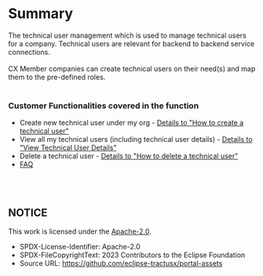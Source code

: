 # Summary

The technical user management which is used to manage technical users for a company. Technical users are relevant for backend to backend service connections.  
<br>
CX Member companies can create technical users on their need(s) and map them to the pre-defined roles.
<br>
<br>

### Customer Functionalities covered in the function

- Create new technical user under my org - [Details to "How to create a technical user"](./02.%20Create%20Technical%20User.md)
- View all my technical users (including technical user details) - [Details to "View Technical User Details"](./01.%20Technical%20User%20Overview.md)
- Delete a technical user - [Details to "How to delete a technical user"](./03.%20Delete%20Technical%20User.md)
- [FAQ](./04.%20FAQ.md)

<br>
<br>

## NOTICE

This work is licensed under the [Apache-2.0](https://www.apache.org/licenses/LICENSE-2.0).

- SPDX-License-Identifier: Apache-2.0
- SPDX-FileCopyrightText: 2023 Contributors to the Eclipse Foundation
- Source URL: https://github.com/eclipse-tractusx/portal-assets
